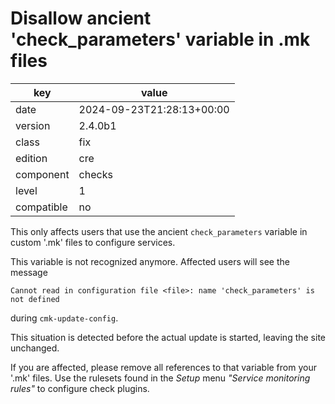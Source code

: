 [//]: # (werk v2)
# Disallow ancient 'check_parameters' variable in .mk files

key        | value
---------- | ---
date       | 2024-09-23T21:28:13+00:00
version    | 2.4.0b1
class      | fix
edition    | cre
component  | checks
level      | 1
compatible | no

This only affects users that use the ancient `check_parameters` variable in custom '.mk' files to configure services.

This variable is not recognized anymore.
Affected users will see the message

`Cannot read in configuration file <file>: name 'check_parameters' is not defined`

during `cmk-update-config`.

This situation is detected before the actual update is started, leaving the site unchanged.

If you are affected, please remove all references to that variable from your '.mk' files.
Use the rulesets found in the _Setup_ menu _"Service monitoring rules"_ to configure check plugins.


